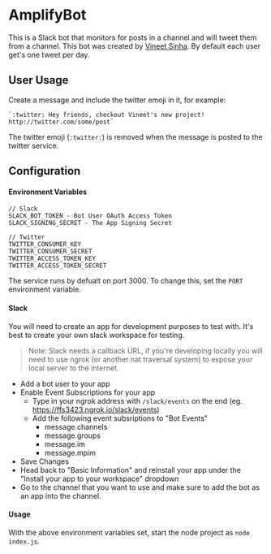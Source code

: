 # AmplifyBot

This is a Slack bot that monitors for posts in a channel and will tweet them from a channel. This bot was created by [Vineet Sinha](https://github.com/vineet-sinha). By default each user get's one tweet per day.

## User Usage
Create a message and include the twitter emoji in it, for example:

    `:twitter: Hey friends, checkout Vineet's new project! http://twitter.com/some/post`

The twitter emoji (`:twitter:`) is removed when the message is posted to the twitter service.

## Configuration 

#### Environment Variables

```
// Slack
SLACK_BOT_TOKEN - Bot User OAuth Access Token
SLACK_SIGNING_SECRET - The App Signing Secret

// Twitter
TWITTER_CONSUMER_KEY
TWITTER_CONSUMER_SECRET
TWITTER_ACCESS_TOKEN_KEY
TWITTER_ACCESS_TOKEN_SECRET
```

The service runs by defualt on port 3000. To change this, set the `PORT` environment variable.

#### Slack

You will need to create an app for development purposes to test with. It's best to create your own slack workspace for testing.

> Note: Slack needs a callback URL, if you're developing locally you will need to use ngrok (or another nat traversal system) to expose your local server to the internet.

- Add a bot user to your app
- Enable Event Subscriptions for your app
  - Type in your ngrok address with `/slack/events` on the end (eg. https://ffs3423.ngrok.io/slack/events)
  - Add the following event subsriptions to "Bot Events"
    - message.channels
    - message.groups
    - message.im
    - message.mpim
- Save Changes
- Head back to "Basic Information" and reinstall your app under the "Install your app to your workspace" dropdown
- Go to the channel that you want to use and make sure to add the bot as an app into the channel.

#### Usage

With the above environment variables set, start the node project as `node index.js`.
